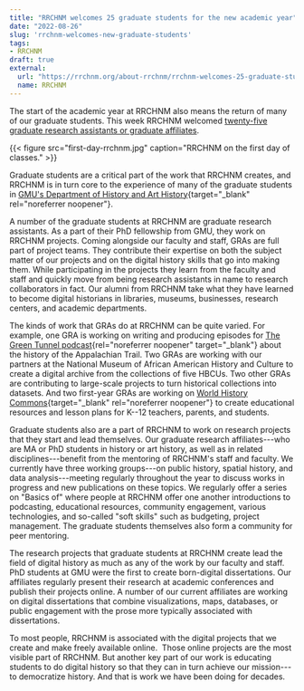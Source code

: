 ```yaml
---
title: "RRCHNM welcomes 25 graduate students for the new academic year"
date: "2022-08-26"
slug: 'rrchnm-welcomes-new-graduate-students'
tags:
- RRCHNM
draft: true
external: 
  url: "https://rrchnm.org/about-rrchnm/rrchnm-welcomes-25-graduate-students-for-the-new-academic-year/"
  name: RRCHNM
---
```


The start of the academic year at RRCHNM also means the return of many
of our graduate students. This week RRCHNM welcomed [twenty-five
graduate research assistants or graduate
affiliates](https://rrchnm.org/our-people/).

{{< figure src="first-day-rrchnm.jpg" caption="RRCHNM on the first day of classes." >}}

Graduate students are a critical part of the work that RRCHNM creates,
and RRCHNM is in turn core to the experience of many of the graduate
students in [GMU's Department of History and Art
History](https://historyarthistory.gmu.edu/){target="_blank"
rel="noreferrer noopener"}.

A number of the graduate students at RRCHNM are graduate research
assistants. As a part of their PhD fellowship from GMU, they work on
RRCHNM projects. Coming alongside our faculty and staff, GRAs are full
part of project teams. They contribute their expertise on both the
subject matter of our projects and on the digital history skills that go
into making them. While participating in the projects they learn from
the faculty and staff and quickly move from being research assistants in
name to research collaborators in fact. Our alumni from RRCHNM take what
they have learned to become digital historians in libraries, museums,
businesses, research centers, and academic departments.

The kinds of work that GRAs do at RRCHNM can be quite varied. For
example, one GRA is working on writing and producing episodes for [The
Green Tunnel
podcast](https://greentunnel.rrchnm.org/){rel="noreferrer noopener"
target="_blank"} about the history of the Appalachian Trail. Two GRAs
are working with our partners at the National Museum of African American
History and Culture to create a digital archive from the collections of
five HBCUs. Two other GRAs are contributing to large-scale projects to
turn historical collections into datasets. And two first-year GRAs are
working on [World History
Commons](https://worldhistorycommons.org/){target="_blank"
rel="noreferrer noopener"} to create educational resources and lesson
plans for K--12 teachers, parents, and students.

Graduate students also are a part of RRCHNM to work on research projects
that they start and lead themselves. Our graduate research
affiliates---who are MA or PhD students in history or art history, as
well as in related disciplines---benefit from the mentoring of RRCHNM's
staff and faculty. We currently have three working groups---on public
history, spatial history, and data analysis---meeting regularly
throughout the year to discuss works in progress and new publications on
these topics. We regularly offer a series on "Basics of" where people at
RRCHNM offer one another introductions to podcasting, educational
resources, community engagement, various technologies, and so-called
"soft skills" such as budgeting, project management. The graduate
students themselves also form a community for peer mentoring.

The research projects that graduate students at RRCHNM create lead the
field of digital history as much as any of the work by our faculty and
staff. PhD students at GMU were the first to create born-digital
dissertations. Our affiliates regularly present their research at
academic conferences and publish their projects online. A number of our
current affiliates are working on digital dissertations that combine
visualizations, maps, databases, or public engagement with the prose
more typically associated with dissertations.

To most people, RRCHNM is associated with the digital projects that we
create and make freely available online.  Those online projects are the
most visible part of RRCHNM. But another key part of our work is
educating students to do digital history so that they can in turn
achieve our mission---to democratize history. And that is work we have
been doing for decades.
